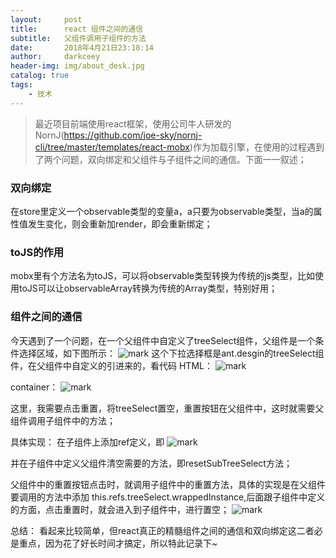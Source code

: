 ```yaml
---
layout:     post
title:      react 组件之间的通信
subtitle:   父组件调用子组件的方法
date:       2018年4月21日23:18:14
author:     darkceey
header-img: img/about_desk.jpg
catalog: true
tags:
    - 技术
---
```


> 最近项目前端使用react框架，使用公司牛人研发的NornJ(https://github.com/joe-sky/nornj-cli/tree/master/templates/react-mobx)作为加载引擎，在使用的过程遇到了两个问题，双向绑定和父组件与子组件之间的通信。下面一一叙述；

### 双向绑定

在store里定义一个observable类型的变量a，a只要为observable类型，当a的属性值发生变化，则会重新加render，即会重新绑定；

### toJS的作用

mobx里有个方法名为toJS，可以将observable类型转换为传统的js类型，比如使用toJS可以让observableArray转换为传统的Array类型，特别好用；

### 组件之间的通信

今天遇到了一个问题，在一个父组件中自定义了treeSelect组件，父组件是一个条件选择区域，如下图所示：
![mark](http://p6i3n2fdv.bkt.clouddn.com/blog/180421/HlD3hC0cB0.png?imageslim)
这个下拉选择框是ant.desgin的treeSelect组件，在父组件中自定义的引进来的，看代码
HTML：
![mark](http://p6i3n2fdv.bkt.clouddn.com/blog/180421/jDgF5im08B.png?imageslim)

container：
![mark](http://p6i3n2fdv.bkt.clouddn.com/blog/180421/iFFjD0gl63.png?imageslim)


这里，我需要点击重置，将treeSelect置空，重置按钮在父组件中，这时就需要父组件调用子组件中的方法；

具体实现：
在子组件上添加ref定义，即
![mark](http://p6i3n2fdv.bkt.clouddn.com/blog/180421/11CLDfIChC.png?imageslim)

并在子组件中定义父组件清空需要的方法，即resetSubTreeSelect方法；

父组件中的重置按钮点击时，就调用子组件中的重置方法，具体的实现是在父组件要调用的方法中添加
this.refs.treeSelect.wrappedInstance,后面跟子组件中定义的方面，点击重置时，就会进入到子组件中，进行置空；
![mark](http://p6i3n2fdv.bkt.clouddn.com/blog/180421/A69fecBkIK.png?imageslim)

总结：
看起来比较简单，但react真正的精髓组件之间的通信和双向绑定这二者必是重点，因为花了好长时间才搞定，所以特此记录下~